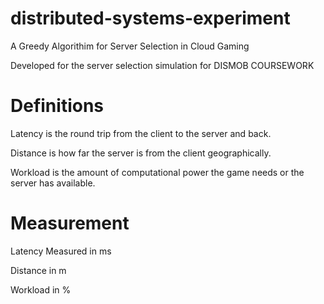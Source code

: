 # distributed-systems-experiment

A Greedy Algorithim for Server Selection in Cloud Gaming

Developed for the server selection simulation for DISMOB COURSEWORK

# Definitions 

Latency is the round trip from the client to the server and back.

Distance is how far the server is from the client geographically.

Workload is the amount of computational power the game needs or the server has available.

# Measurement

Latency Measured in ms

Distance in m

Workload in % 

